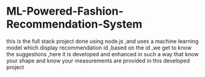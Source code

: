 # ML-Powered-Fashion-Recommendation-System
this is the full stack project done using node.js ,and uses a machine learning model which display recommendation id ,based on the id ,we get to know the suggestions ,here it is developed and enhanced in such a way that know your shape and know your measurements are provided in this developed project
